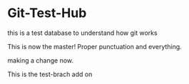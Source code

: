 Git-Test-Hub
============

this is a test database to understand how git works

This is now the master! Proper punctuation and everything.

making a change now.

This is the test-brach add on